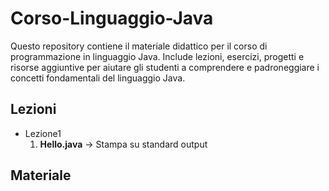 # Corso-Linguaggio-Java
Questo repository contiene il materiale didattico per il corso di programmazione in linguaggio Java. Include lezioni, esercizi, progetti e risorse aggiuntive per aiutare gli studenti a comprendere e padroneggiare i concetti fondamentali del linguaggio Java.
## Lezioni
- Lezione1
  1. **Hello.java** -> Stampa su standard output 
## Materiale
